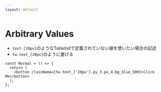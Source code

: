 ```yaml
---
layout: default
---
```


# Arbitrary Values

- `text-[20px]`のようなTailwindで定義されていない値を使いたい場合の記述
- `tw.text_[20px]`のように書ける

```tsx
const Normal = () => {
  return (
    <button className={tw.text_['20px'].py_3.px_4.bg_blue_500}>Click Me</button>
  );
};
```